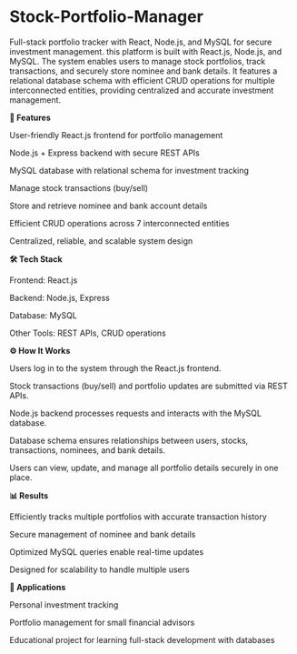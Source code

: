 # Stock-Portfolio-Manager
Full-stack portfolio tracker with React, Node.js, and MySQL for secure investment management.
this platform is  built with React.js, Node.js, and MySQL. The system enables users to manage stock portfolios, track transactions, and securely store nominee and bank details. It features a relational database schema with efficient CRUD operations for multiple interconnected entities, providing centralized and accurate investment management.

**🚀 Features**

User-friendly React.js frontend for portfolio management

Node.js + Express backend with secure REST APIs

MySQL database with relational schema for investment tracking

Manage stock transactions (buy/sell)

Store and retrieve nominee and bank account details

Efficient CRUD operations across 7 interconnected entities

Centralized, reliable, and scalable system design

**🛠️ Tech Stack**

Frontend: React.js

Backend: Node.js, Express

Database: MySQL

Other Tools: REST APIs, CRUD operations

**⚙️ How It Works**

Users log in to the system through the React.js frontend.

Stock transactions (buy/sell) and portfolio updates are submitted via REST APIs.

Node.js backend processes requests and interacts with the MySQL database.

Database schema ensures relationships between users, stocks, transactions, nominees, and bank details.

Users can view, update, and manage all portfolio details securely in one place.

**📊 Results**

Efficiently tracks multiple portfolios with accurate transaction history

Secure management of nominee and bank details

Optimized MySQL queries enable real-time updates

Designed for scalability to handle multiple users

**📌 Applications**

Personal investment tracking

Portfolio management for small financial advisors

Educational project for learning full-stack development with databases


